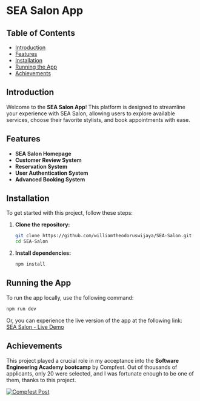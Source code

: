 # SEA Salon App

## Table of Contents
- [Introduction](#introduction)
- [Features](#features)
- [Installation](#installation)
- [Running the App](#running-the-app)
- [Achievements](#achievements)

## Introduction
Welcome to the **SEA Salon App**! This platform is designed to streamline your experience with SEA Salon, allowing users to explore available services, choose their favorite stylists, and book appointments with ease.

## Features
- **SEA Salon Homepage**
- **Customer Review System**
- **Reservation System**
- **User Authentication System**
- **Advanced Booking System**

## Installation
To get started with this project, follow these steps:

1. **Clone the repository:**
    ```bash
    git clone https://github.com/williamtheodoruswijaya/SEA-Salon.git
    cd SEA-Salon
    ```

2. **Install dependencies:**
    ```bash
    npm install
    ```

## Running the App
To run the app locally, use the following command:

```bash
npm run dev
```

Or, you can experience the live version of the app at the following link:  
[SEA Salon - Live Demo](https://williamtheodoruswijaya.github.io/SEA-Salon/)

## Achievements
This project played a crucial role in my acceptance into the **Software Engineering Academy bootcamp** by Compfest. Out of thousands of applicants, only 20 were selected, and I was fortunate enough to be one of them, thanks to this project.

[![Compfest Post](https://github.com/user-attachments/assets/a206180d-f76c-4c75-843c-751790ff0dce)](https://www.linkedin.com/company/compfest/posts/?feedView=all)

